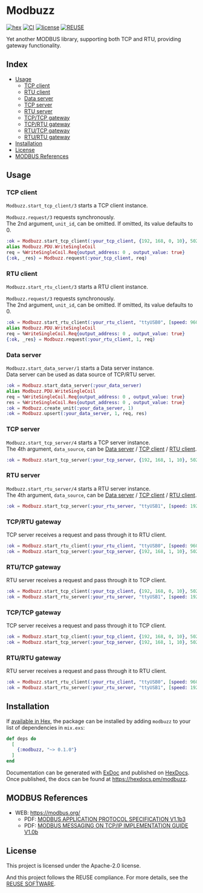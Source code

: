 # Modbuzz

[![hex](https://img.shields.io/hexpm/v/modbuzz.svg)](https://hex.pm/packages/modbuzz)
[![CI](https://github.com/tombo-works/modbuzz/actions/workflows/ci.yaml/badge.svg)](https://github.com/tombo-works/modbuzz/actions/workflows/ci.yaml)
[![license](https://img.shields.io/hexpm/l/modbuzz.svg)](https://github.com/tombo-works/modbuzz/blob/main/REUSE.toml)
[![REUSE](https://api.reuse.software/badge/github.com/tombo-works/modbuzz)](https://api.reuse.software/info/github.com/tombo-works/modbuzz)

Yet another MODBUS library, supporting both TCP and RTU, providing gateway functionality.

## Index

- [Usage](#usage)
  - [TCP client](#tcp-client)
  - [RTU client](#rtu-client)
  - [Data server](#data-server)
  - [TCP server](#tcp-server)
  - [RTU server](#rtu-server)
  - [TCP/TCP gateway](#tcp-tcp-gateway)
  - [TCP/RTU gateway](#tcp-rtu-gateway)
  - [RTU/TCP gateway](#rtu-tcp-gateway)
  - [RTU/RTU gateway](#rtu-rtu-gateway)
- [Installation](#installation)
- [License](#license)
- [MODBUS References](#modbus-references)

## Usage

### TCP client

`Modbuzz.start_tcp_client/3` starts a TCP client instance.

`Modbuzz.request/3` requests synchronously.  
The 2nd argument, `unit_id`, can be omitted. If omitted, its value defaults to 0.

```elixir
:ok = Modbuzz.start_tcp_client(:your_tcp_client, {192, 168, 0, 10}, 502)
alias Modbuzz.PDU.WriteSingleCoil
req = %WriteSingleCoil.Req{output_address: 0 , output_value: true}
{:ok, _res} = Modbuzz.request(:your_tcp_client, req)
```

### RTU client

`Modbuzz.start_rtu_client/3` starts a RTU client instance.

`Modbuzz.request/3` requests synchronously.  
The 2nd argument, `unit_id`, can be omitted. If omitted, its value defaults to 0.

```elixir
:ok = Modbuzz.start_rtu_client(:your_rtu_client, "ttyUSB0", [speed: 9600])
alias Modbuzz.PDU.WriteSingleCoil
req = %WriteSingleCoil.Req{output_address: 0 , output_value: true}
{:ok, _res} = Modbuzz.request(:your_rtu_client, 1, req)
```

### Data server

`Modbuzz.start_data_server/1` starts a Data server instance.  
Data server can be used as data source of TCP/RTU server.

```elixir
:ok = Modbuzz.start_data_server(:your_data_server)
alias Modbuzz.PDU.WriteSingleCoil
req = %WriteSingleCoil.Req{output_address: 0 , output_value: true}
res = %WriteSingleCoil.Res{output_address: 0 , output_value: true}
:ok = Modbuzz.create_unit(:your_data_server, 1)
:ok = Modbuzz.upsert(:your_data_server, 1, req, res)
```

### TCP server

`Modbuzz.start_tcp_server/4` starts a TCP server instance.  
The 4th argument, `data_source`, can be [Data server](#data-server)
/ [TCP client](#tcp-client) / [RTU client](#rtu-client).

```elixir
:ok = Modbuzz.start_tcp_server(:your_tcp_server, {192, 168, 1, 10}, 502, :your_data_source)
```

### RTU server

`Modbuzz.start_rtu_server/4` starts a RTU server instance.  
The 4th argument, `data_source`, can be [Data server](#data-server)
/ [TCP client](#tcp-client) / [RTU client](#rtu-client).

```elixir
:ok = Modbuzz.start_tcp_server(:your_rtu_server, "ttyUSB1", [speed: 19200], :your_data_source)
```

### TCP/RTU gateway

TCP server receives a request and pass through it to RTU client.

```elixir
:ok = Modbuzz.start_rtu_client(:your_rtu_client, "ttyUSB0", [speed: 9600])
:ok = Modbuzz.start_tcp_server(:your_tcp_server, {192, 168, 1, 10}, 502, :your_rtu_client)
```

### RTU/TCP gateway

RTU server receives a request and pass through it to TCP client.

```elixir
:ok = Modbuzz.start_tcp_client(:your_tcp_client, {192, 168, 0, 10}, 502)
:ok = Modbuzz.start_rtu_server(:your_rtu_server, "ttyUSB1", [speed: 19200], :your_tcp_client)
```

### TCP/TCP gateway

TCP server receives a request and pass through it to TCP client.

```elixir
:ok = Modbuzz.start_tcp_client(:your_tcp_client, {192, 168, 0, 10}, 502)
:ok = Modbuzz.start_tcp_server(:your_tcp_server, {192, 168, 1, 10}, 502, :your_tcp_client)
```

### RTU/RTU gateway

RTU server receives a request and pass through it to RTU client.

```elixir
:ok = Modbuzz.start_rtu_client(:your_rtu_client, "ttyUSB0", [speed: 9600])
:ok = Modbuzz.start_rtu_server(:your_rtu_server, "ttyUSB1", [speed: 19200], :your_rtu_client)
```

## Installation

If [available in Hex](https://hex.pm/docs/publish), the package can be installed
by adding `modbuzz` to your list of dependencies in `mix.exs`:

```elixir
def deps do
  [
    {:modbuzz, "~> 0.1.0"}
  ]
end
```

Documentation can be generated with [ExDoc](https://github.com/elixir-lang/ex_doc)
and published on [HexDocs](https://hexdocs.pm). Once published, the docs can
be found at <https://hexdocs.pm/modbuzz>.

## MODBUS References

- WEB: https://modbus.org/
  - PDF: [MODBUS APPLICATION PROTOCOL SPECIFICATION V1.1b3](https://modbus.org/docs/Modbus_Application_Protocol_V1_1b3.pdf)
  - PDF: [MODBUS MESSAGING ON TCP/IP IMPLEMENTATION GUIDE V1.0b](https://modbus.org/docs/Modbus_Messaging_Implementation_Guide_V1_0b.pdf)

## License

This project is licensed under the Apache-2.0 license.

And this project follows the REUSE compliance.
For more details, see the [REUSE SOFTWARE](https://reuse.software/).
